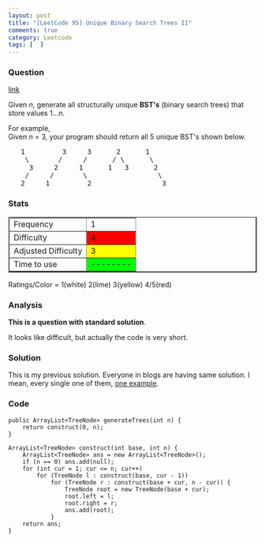 ```yaml
---
layout: post
title: "[LeetCode 95] Unique Binary Search Trees II"
comments: true
category: Leetcode
tags: [  ]
---
```



### Question 
[link](https://oj.leetcode.com/problems/unique-binary-search-trees-ii/)

<div class="question-content">
            <p></p><p>Given <i>n</i>, generate all structurally unique <b>BST's</b> (binary search trees) that store values 1...<i>n</i>.</p>

<p>
For example,<br>
Given <i>n</i> = 3, your program should return all 5 unique BST's shown below.

</p><pre>   1         3     3      2      1
    \       /     /      / \      \
     3     2     1      1   3      2
    /     /       \                 \
   2     1         2                 3
</pre>
<p></p>
<p></p>
          </div>

### Stats
<table border="2">
	<tr>
		<td>Frequency</td>
		<td bgcolor="white">1</td>
	</tr>
	<tr>
		<td>Difficulty</td>
		<td bgcolor="red">4</td>
	</tr>
	<tr>
		<td>Adjusted Difficulty</td>
		<td bgcolor="yellow">3</td>
	</tr>
	<tr>
		<td>Time to use</td>
		<td bgcolor="lime">--------</td>
	</tr>
</table>

Ratings/Color = 1(white) 2(lime) 3(yellow) 4/5(red)

### Analysis

__This is a question with standard solution__. 

It looks like difficult, but actually the code is very short.

### Solution

This is my previous solution. Everyone in blogs are having same solution. I mean, every single one of  them, [one example](http://gongxuns.blogspot.sg/2013/01/leetcodeunique-binary-search-trees-ii.html). 

### Code

    public ArrayList<TreeNode> generateTrees(int n) {
        return construct(0, n);
    }
    
    ArrayList<TreeNode> construct(int base, int n) {
		ArrayList<TreeNode> ans = new ArrayList<TreeNode>();
		if (n == 0) ans.add(null);
		for (int cur = 1; cur <= n; cur++) 
			for (TreeNode l : construct(base, cur - 1)) 
				for (TreeNode r : construct(base + cur, n - cur)) {
					TreeNode root = new TreeNode(base + cur);
					root.left = l;
					root.right = r;
					ans.add(root);
				}
		return ans;
	}
